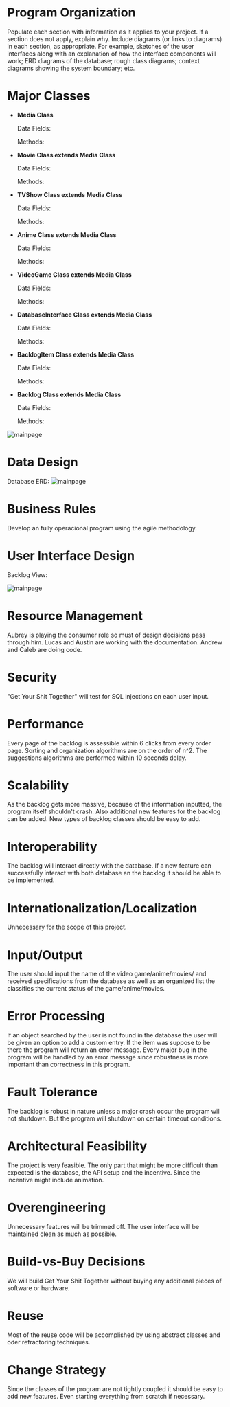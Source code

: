 # Program Organization

Populate each section with information as it applies to your project. If a section does not apply, explain why. Include diagrams (or links to diagrams) in each section, as appropriate. For example, sketches of the user interfaces along with an explanation of how the interface components will work; ERD diagrams of the database; rough class diagrams; context diagrams showing the system boundary; etc.

# Major Classes

* **Media Class**
    
    Data Fields:
    
    Methods:
    
* **Movie Class extends Media Class**
    
    Data Fields:
    
    Methods:
    
* **TVShow Class extends Media Class**
    
    Data Fields:
    
    Methods:
    
* **Anime Class extends Media Class**
    
    Data Fields:
    
    Methods:
    
* **VideoGame Class extends Media Class**
    
    Data Fields:
    
    Methods:    

* **DatabaseInterface Class extends Media Class**
    
    Data Fields:
    
    Methods:
    
* **BacklogItem Class extends Media Class**
    
    Data Fields:
    
    Methods:
    
* **Backlog Class extends Media Class**
    
    Data Fields:
    
    Methods:

![mainpage](https://i.imgur.com/0UnzRLR.png)

# Data Design
Database ERD: ![mainpage](https://i.imgur.com/wFDEXKv.jpg)
# Business Rules
Develop an fully operacional program using the agile methodology.

# User Interface Design
Backlog View:

![mainpage](https://i.imgur.com/Wko9SKa.png)


# Resource Management
Aubrey is playing the consumer role so must of design decisions pass through him. Lucas and Austin are working with the documentation. Andrew and Caleb are doing code. 

# Security
"Get Your Shit Together" will test for SQL injections on each user input.

# Performance
Every page of the backlog is assessible within 6 clicks from every order page. Sorting and organization algorithms are on the order of n^2. The suggestions algorithms are performed within 10 seconds delay. 

# Scalability
  As the backlog gets more massive, because of the information inputted, the program itself shouldn't crash. Also additional new features for the backlog can be added. New types of backlog classes should be easy to add.        
# Interoperability
  The backlog will interact directly with the database. If a new feature can successfully interact with both database an the backlog it should be able to be implemented.


# Internationalization/Localization
Unnecessary for the scope of this project.

# Input/Output
The user should input the name of the video game/anime/movies/ and received specifications from the database as well as an organized list the classifies the current status of the game/anime/movies.   

# Error Processing
If an object searched by the user is not found in the database the user will be given an option to add a custom entry. If the item was suppose to be there the program will return an error message. Every major bug in the program will be handled by an error message since robustness is more important than correctness in this program.   
# Fault Tolerance
The backlog is robust in nature unless a major crash occur the program will not shutdown. But the program will shutdown on certain timeout conditions.

# Architectural Feasibility
The project is very feasible. The only part that might be more difficult than expected is the database, the API setup and the incentive. Since the incentive might include animation.

# Overengineering
Unnecessary features will be trimmed off. The user interface will be maintained clean as much as possible.   

# Build-vs-Buy Decisions
We will build Get Your Shit Together without buying any additional pieces of software or hardware.

# Reuse
Most of the reuse code will be accomplished by using abstract classes and oder refractoring techniques. 

# Change Strategy
Since the classes of the program are not tightly coupled it should be easy to add new features. Even starting everything from scratch if necessary.    

